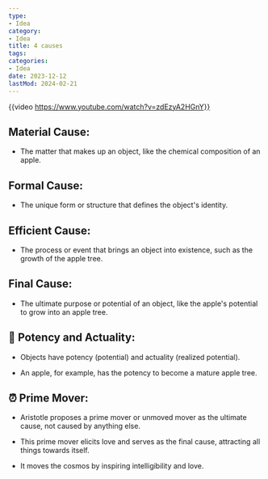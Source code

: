```yaml
---
type:
- Idea
category:
- Idea
title: 4 causes
tags:
categories:
- Idea
date: 2023-12-12
lastMod: 2024-02-21
---
```

{{video https://www.youtube.com/watch?v=zdEzyA2HGnY}}

## **Material Cause:**

  + The matter that makes up an object, like the chemical composition of an apple.

## **Formal Cause:**

  + The unique form or structure that defines the object's identity.

## **Efficient Cause:**

  + The process or event that brings an object into existence, such as the growth of the apple tree.

## **Final Cause:**

  + The ultimate purpose or potential of an object, like the apple's potential to grow into an apple tree.

## 🌱 **Potency and Actuality:**


  + Objects have potency (potential) and actuality (realized potential).

  + An apple, for example, has the potency to become a mature apple tree.

## ⏰ **Prime Mover:**


  + Aristotle proposes a prime mover or unmoved mover as the ultimate cause, not caused by anything else.

  + This prime mover elicits love and serves as the final cause, attracting all things towards itself.

  + It moves the cosmos by inspiring intelligibility and love.
